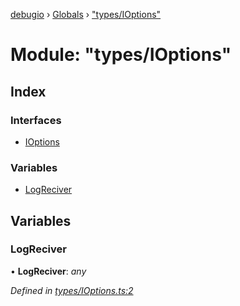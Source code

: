 [debugio](../README.md) › [Globals](../globals.md) › ["types/IOptions"](_types_ioptions_.md)

# Module: "types/IOptions"

## Index

### Interfaces

* [IOptions](../interfaces/_types_ioptions_.ioptions.md)

### Variables

* [LogReciver](_types_ioptions_.md#logreciver)

## Variables

###  LogReciver

• **LogReciver**: *any*

*Defined in [types/IOptions.ts:2](https://github.com/kislball/debugio/blob/264cb0b/src/types/IOptions.ts#L2)*
